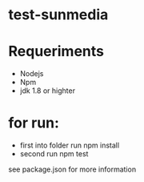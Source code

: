 # test-sunmedia

# Requeriments
- Nodejs
- Npm
- jdk 1.8 or highter

# for run:

- first into folder run npm install
- second run npm test


see package.json for more information

